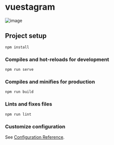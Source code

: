 # vuestagram
![image](https://user-images.githubusercontent.com/73049873/178157798-e6bf6831-7a41-4dde-a615-ec02f87c7779.png)

## Project setup
```
npm install
```

### Compiles and hot-reloads for development
```
npm run serve
```

### Compiles and minifies for production
```
npm run build
```

### Lints and fixes files
```
npm run lint
```

### Customize configuration
See [Configuration Reference](https://cli.vuejs.org/config/).
